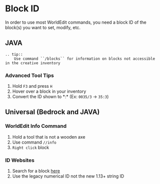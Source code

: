 # Block ID

In order to use most WorldEdit commands, you need a block ID of the block(s) you want to set, modify, etc.

## JAVA

```eval_rst
.. tip:: 
    Use command ``/blocks`` for information on blocks not accessible in the creative inventory
```

### Advanced Tool Tips

1. Hold `F3` and press `H`
2. Hover over a block in your inventory
3. Convert the ID shown to \*:\* (Ex: `0035/3` -> `35:3`)

## Universal (Bedrock and JAVA)

### WorldEdit Info Command

1. Hold a tool that is not a wooden axe
2. Use command `//info`
3. `Right click` block

### ID Websites

1. Search for a block [here](https://minecraftitemids.com/)
2. Use the legacy numerical ID not the new 1.13+ string ID